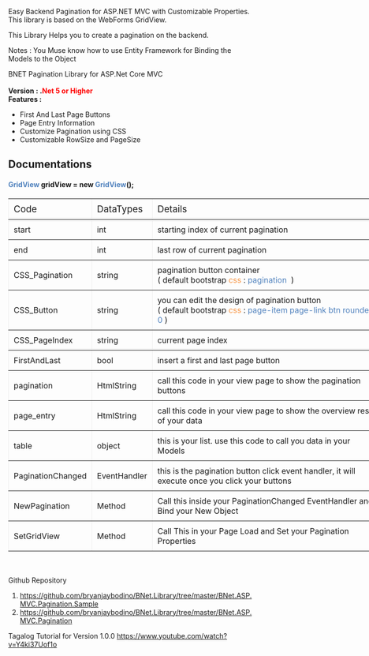 Easy Backend Pagination for ASP.NET MVC with Customizable Properties.
This library is based on the WebForms GridView.

This Library Helps you to create a pagination on the backend.

Notes : You Muse know how to use Entity Framework for Binding the Models to the Object


<div class="richText-editor" id="richText-8wgh5" contenteditable="true" style="height: auto;"><div>BNET Pagination Library for ASP.Net Core MVC&nbsp;</div><div><b><br>Version : .<font color="#ff0000">Net 5 or Higher</font></b><br></div><div><b>Features :</b><ul><li>First And Last Page Buttons</li><li>Page Entry Information</li><li>Customize Pagination using CSS</li><li>Customizable RowSize and PageSize<br></li></ul><h2>
Documentations<font color="#4f81bd"><br></font></h2><h4><font color="#4f81bd">GridView</font> gridView = new <font color="#4f81bd">GridView</font>();</h4><h4><table class="MsoNormalTable" border="1" cellspacing="0" cellpadding="0" width="1147" style="width: 573.3pt; background-image: initial; background-position: initial; background-size: initial; background-repeat: initial; background-attachment: initial; background-origin: initial; background-clip: initial; border-collapse: collapse; border: none;">
<tbody><tr>
<td style="border-width: 1pt; padding: 7.5pt;">
<div><span style="font-size:14.0pt;mso-bidi-font-size:11.0pt;
  line-height:115%">Code<o:p></o:p></span></div>
</td>
<td style="border-top-width: 1pt; border-right-width: 1pt; border-bottom-width: 1pt; border-left: none; padding: 7.5pt;">
<div><span style="font-size:14.0pt;mso-bidi-font-size:11.0pt;
  line-height:115%">DataTypes<o:p></o:p></span></div>
</td>
<td style="border-top-width: 1pt; border-right-width: 1pt; border-bottom-width: 1pt; border-left: none; padding: 7.5pt;">
<div><span style="font-size:14.0pt;mso-bidi-font-size:11.0pt;
  line-height:115%">Details<o:p></o:p></span></div>
</td>
</tr>
<tr>
<td style="border-right-width: 1pt; border-bottom-width: 1pt; border-left-width: 1pt; border-top: none; padding: 7.5pt;">
<div>start<span style="font-weight: normal;"><o:p></o:p></span></div>
</td>
<td style="border-top: none; border-left: none; border-bottom-width: 1pt; border-right-width: 1pt; padding: 7.5pt;">
<div><span style="font-weight: normal;">int<o:p></o:p></span></div>
</td>
<td style="border-top: none; border-left: none; border-bottom-width: 1pt; border-right-width: 1pt; padding: 7.5pt;">
<div><span style="font-weight: normal;">starting index of current pagination<o:p></o:p></span></div>
</td>
</tr>
<tr>
<td style="border-right-width: 1pt; border-bottom-width: 1pt; border-left-width: 1pt; border-top: none; padding: 7.5pt;">
<div>end<span style="font-weight: normal;"><o:p></o:p></span></div>
</td>
<td style="border-top: none; border-left: none; border-bottom-width: 1pt; border-right-width: 1pt; padding: 7.5pt;">
<div><span style="font-weight: normal;">int<o:p></o:p></span></div>
</td>
<td style="border-top: none; border-left: none; border-bottom-width: 1pt; border-right-width: 1pt; padding: 7.5pt;">
<div><span style="font-weight: normal;">last row of current pagination<o:p></o:p></span></div>
</td>
</tr>
<tr>
<td style="border-right-width: 1pt; border-bottom-width: 1pt; border-left-width: 1pt; border-top: none; padding: 7.5pt;">
<div>CSS_Pagination<span style="font-weight: normal;"><o:p></o:p></span></div>
</td>
<td style="border-top: none; border-left: none; border-bottom-width: 1pt; border-right-width: 1pt; padding: 7.5pt;">
<div><span style="font-weight: normal;">string<o:p></o:p></span></div>
</td>
<td style="border-top: none; border-left: none; border-bottom-width: 1pt; border-right-width: 1pt; padding: 7.5pt;">
<div><span style="font-weight: normal;">pagination button container<br>
( default bootstrap <font color="#f79646">css </font>:&nbsp;<font color="#4f81bd">pagination</font>&nbsp;&nbsp;)<o:p></o:p></span></div>
</td>
</tr>
<tr>
<td style="border-right-width: 1pt; border-bottom-width: 1pt; border-left-width: 1pt; border-top: none; padding: 7.5pt;">
<div>CSS_Button<span style="font-weight: normal;"><o:p></o:p></span></div>
</td>
<td style="border-top: none; border-left: none; border-bottom-width: 1pt; border-right-width: 1pt; padding: 7.5pt;">
<div><span style="font-weight: normal;">string<o:p></o:p></span></div>
</td>
<td style="border-top: none; border-left: none; border-bottom-width: 1pt; border-right-width: 1pt; padding: 7.5pt;">
<div><span style="font-weight: normal;">you can edit the design of pagination button&nbsp;&nbsp;<br>
( default bootstrap <font color="#f79646">css</font> :&nbsp;<font color="#4f81bd">page-item page-link btn rounded-0</font>&nbsp;)<o:p></o:p></span></div>
</td>
</tr>
<tr>
<td style="border-right-width: 1pt; border-bottom-width: 1pt; border-left-width: 1pt; border-top: none; padding: 7.5pt;">
<div>CSS_PageIndex<span style="font-weight: normal;"><o:p></o:p></span></div>
</td>
<td style="border-top: none; border-left: none; border-bottom-width: 1pt; border-right-width: 1pt; padding: 7.5pt;">
<div><span style="font-weight: normal;">string<o:p></o:p></span></div>
</td>
<td style="border-top: none; border-left: none; border-bottom-width: 1pt; border-right-width: 1pt; padding: 7.5pt;">
<div><span style="font-weight: normal;">current page index<o:p></o:p></span></div>
</td>
</tr>
<tr>
<td style="border-right-width: 1pt; border-bottom-width: 1pt; border-left-width: 1pt; border-top: none; padding: 7.5pt;">
<div>FirstAndLast<span style="font-weight: normal;"><o:p></o:p></span></div>
</td>
<td style="border-top: none; border-left: none; border-bottom-width: 1pt; border-right-width: 1pt; padding: 7.5pt;">
<div><span style="font-weight: normal;">bool<o:p></o:p></span></div>
</td>
<td style="border-top: none; border-left: none; border-bottom-width: 1pt; border-right-width: 1pt; padding: 7.5pt;">
<div><span style="font-weight: normal;">insert a first and last page button<o:p></o:p></span></div>
</td>
</tr>
<tr>
<td style="border-right-width: 1pt; border-bottom-width: 1pt; border-left-width: 1pt; border-top: none; padding: 7.5pt;">
<div>pagination<span style="font-weight: normal;"><o:p></o:p></span></div>
</td>
<td style="border-top: none; border-left: none; border-bottom-width: 1pt; border-right-width: 1pt; padding: 7.5pt;">
<div><span style="font-weight: normal;">HtmlString<o:p></o:p></span></div>
</td>
<td style="border-top: none; border-left: none; border-bottom-width: 1pt; border-right-width: 1pt; padding: 7.5pt;">
<div><span style="font-weight: normal;">call this code in your view page to show the pagination
buttons<o:p></o:p></span></div>
</td>
</tr>
<tr>
<td style="border-right-width: 1pt; border-bottom-width: 1pt; border-left-width: 1pt; border-top: none; padding: 7.5pt;">
<div>page_entry<span style="font-weight: normal;"><o:p></o:p></span></div>
</td>
<td style="border-top: none; border-left: none; border-bottom-width: 1pt; border-right-width: 1pt; padding: 7.5pt;">
<div><span style="font-weight: normal;">HtmlString<o:p></o:p></span></div>
</td>
<td style="border-top: none; border-left: none; border-bottom-width: 1pt; border-right-width: 1pt; padding: 7.5pt;">
<div><span style="font-weight: normal;">call this code in your view page to show the overview
result of your data<o:p></o:p></span></div>
</td>
</tr>
<tr>
<td style="border-right-width: 1pt; border-bottom-width: 1pt; border-left-width: 1pt; border-top: none; padding: 7.5pt;">
<div>table<span style="font-weight: normal;"><o:p></o:p></span></div>
</td>
<td style="border-top: none; border-left: none; border-bottom-width: 1pt; border-right-width: 1pt; padding: 7.5pt;">
<div><span style="font-weight: normal;">object<o:p></o:p></span></div>
</td>
<td style="border-top: none; border-left: none; border-bottom-width: 1pt; border-right-width: 1pt; padding: 7.5pt;">
<div><span style="font-weight: normal;">this is your list. use this code to call you data in your
Models<o:p></o:p></span></div>
</td>
</tr>
<tr>
<td style="border-right-width: 1pt; border-bottom-width: 1pt; border-left-width: 1pt; border-top: none; padding: 7.5pt;">
<div>PaginationChanged<span style="font-weight: normal;"><o:p></o:p></span></div>
</td>
<td style="border-top: none; border-left: none; border-bottom-width: 1pt; border-right-width: 1pt; padding: 7.5pt;">
<div><span style="font-weight: normal;">EventHandler<o:p></o:p></span></div>
</td>
<td style="border-top: none; border-left: none; border-bottom-width: 1pt; border-right-width: 1pt; padding: 7.5pt;">
<div><span style="font-weight: normal;">this is the pagination button click event handler, it will
execute once you click your buttons<o:p></o:p></span></div>
</td>
</tr>
<tr>
<td style="border-right-width: 1pt; border-bottom-width: 1pt; border-left-width: 1pt; border-top: none; padding: 7.5pt;">
<div>NewPagination<span style="font-weight: normal;"><o:p></o:p></span></div>
</td>
<td style="border-top: none; border-left: none; border-bottom-width: 1pt; border-right-width: 1pt; padding: 7.5pt;">
<div><span style="font-weight: normal;">Method<o:p></o:p></span></div>
</td>
<td style="border-top: none; border-left: none; border-bottom-width: 1pt; border-right-width: 1pt; padding: 7.5pt;">
<div><span style="font-weight: normal;">Call this inside your PaginationChanged EventHandler and
Bind your New Object<o:p></o:p></span></div>
</td>
</tr>
<tr style="mso-yfti-irow:12;mso-yfti-lastrow:yes;height:1.25pt">
<td style="border-right-width: 1pt; border-bottom-width: 1pt; border-left-width: 1pt; border-top: none; padding: 7.5pt; height: 1.25pt;">
<div>SetGridView<span style="font-weight: normal;"><o:p></o:p></span></div>
</td>
<td style="border-top: none; border-left: none; border-bottom-width: 1pt; border-right-width: 1pt; padding: 7.5pt; height: 1.25pt;">
<div><span style="font-weight: normal;">Method<o:p></o:p></span></div>
</td>
<td style="border-top: none; border-left: none; border-bottom-width: 1pt; border-right-width: 1pt; padding: 7.5pt; height: 1.25pt;">
<div><span style="font-weight: normal;">Call This in your Page Load and Set your Pagination
Properties</span><o:p></o:p></div>
</td>
</tr>
</tbody></table></h4></div><br></div>


Github Repository
1. https://github.com/bryanjaybodino/BNet.Library/tree/master/BNet.ASP.MVC.Pagination.Sample
2. https://github.com/bryanjaybodino/BNet.Library/tree/master/BNet.ASP.MVC.Pagination

Tagalog Tutorial for Version 1.0.0
https://www.youtube.com/watch?v=Y4ki37Uof1o
